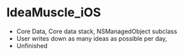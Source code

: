 IdeaMuscle_iOS
==============

- Core Data, Core data stack, NSManagedObject subclass
- User writes down as many ideas as possible per day, 
- Unfinished

